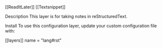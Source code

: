 [[ReadItLater]] [[Textsnippet]]

Description
This layer is for taking notes in reStructuredText.

Install
To use this configuration layer, update your custom configuration file with:

[[layers]]
  name = "lang#rst"